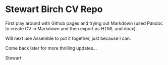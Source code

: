 Stewart Birch CV Repo
===========================================================================================

First play around with Github pages and trying out Markdown (used Pandoc to create CV in Markdown and then export as HTML and docx).

Will next use Assemble to put it together, just because I can.


Come back later for more thrilling updates...

Stewart


